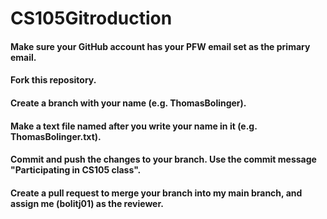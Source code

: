 # CS105Gitroduction
#### Make sure your GitHub account has your PFW email set as the primary email.
#### Fork this repository.
#### Create a branch with your name (e.g. ThomasBolinger).
#### Make a text file named after you write your name in it (e.g. ThomasBolinger.txt).
#### Commit and push the changes to your branch. Use the commit message "Participating in CS105 class".
#### Create a pull request to merge your branch into my main branch, and assign me (bolitj01) as the reviewer.